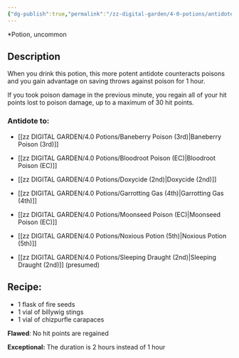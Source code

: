 ```yaml
---
{"dg-publish":true,"permalink":"/zz-digital-garden/4-0-potions/antidote-of-uncommon-poisons-3rd/"}
---
```


*Potion, uncommon 

## Description

When you drink this potion, this more potent antidote counteracts poisons and you gain advantage on saving throws against poison for 1 hour. 

If you took poison damage in the previous minute, you regain all of your hit points lost to poison damage, up to a maximum of 30 hit points.

### Antidote to: 
- [[zz DIGITAL GARDEN/4.0 Potions/Baneberry Poison (3rd)\|Baneberry Poison (3rd)]]
- [[zz DIGITAL GARDEN/4.0 Potions/Bloodroot Poison (EC)\|Bloodroot Poison (EC)]]
- [[zz DIGITAL GARDEN/4.0 Potions/Doxycide (2nd)\|Doxycide (2nd)]]
- [[zz DIGITAL GARDEN/4.0 Potions/Garrotting Gas (4th)\|Garrotting Gas (4th)]]
- [[zz DIGITAL GARDEN/4.0 Potions/Moonseed Poison (EC)\|Moonseed Poison (EC)]]
- [[zz DIGITAL GARDEN/4.0 Potions/Noxious Potion (5th)\|Noxious Potion (5th)]]

- [[zz DIGITAL GARDEN/4.0 Potions/Sleeping Draught (2nd)\|Sleeping Draught (2nd)]] (presumed)

## Recipe:

* 1 flask of fire seeds
* 1 vial of billywig stings
* 1 vial of chizpurfle carapaces

**Flawed**:
No hit points are regained

**Exceptional:** 
The duration is 2 hours instead of 1 hour

